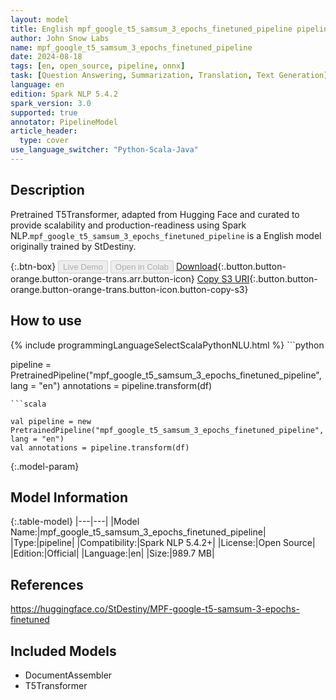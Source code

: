 ```yaml
---
layout: model
title: English mpf_google_t5_samsum_3_epochs_finetuned_pipeline pipeline T5Transformer from StDestiny
author: John Snow Labs
name: mpf_google_t5_samsum_3_epochs_finetuned_pipeline
date: 2024-08-18
tags: [en, open_source, pipeline, onnx]
task: [Question Answering, Summarization, Translation, Text Generation]
language: en
edition: Spark NLP 5.4.2
spark_version: 3.0
supported: true
annotator: PipelineModel
article_header:
  type: cover
use_language_switcher: "Python-Scala-Java"
---
```


## Description

Pretrained T5Transformer, adapted from Hugging Face and curated to provide scalability and production-readiness using Spark NLP.`mpf_google_t5_samsum_3_epochs_finetuned_pipeline` is a English model originally trained by StDestiny.

{:.btn-box}
<button class="button button-orange" disabled>Live Demo</button>
<button class="button button-orange" disabled>Open in Colab</button>
[Download](https://s3.amazonaws.com/auxdata.johnsnowlabs.com/public/models/mpf_google_t5_samsum_3_epochs_finetuned_pipeline_en_5.4.2_3.0_1724004278413.zip){:.button.button-orange.button-orange-trans.arr.button-icon}
[Copy S3 URI](s3://auxdata.johnsnowlabs.com/public/models/mpf_google_t5_samsum_3_epochs_finetuned_pipeline_en_5.4.2_3.0_1724004278413.zip){:.button.button-orange.button-orange-trans.button-icon.button-copy-s3}

## How to use



<div class="tabs-box" markdown="1">
{% include programmingLanguageSelectScalaPythonNLU.html %}
```python

pipeline = PretrainedPipeline("mpf_google_t5_samsum_3_epochs_finetuned_pipeline", lang = "en")
annotations =  pipeline.transform(df)   

```
```scala

val pipeline = new PretrainedPipeline("mpf_google_t5_samsum_3_epochs_finetuned_pipeline", lang = "en")
val annotations = pipeline.transform(df)

```
</div>

{:.model-param}
## Model Information

{:.table-model}
|---|---|
|Model Name:|mpf_google_t5_samsum_3_epochs_finetuned_pipeline|
|Type:|pipeline|
|Compatibility:|Spark NLP 5.4.2+|
|License:|Open Source|
|Edition:|Official|
|Language:|en|
|Size:|989.7 MB|

## References

https://huggingface.co/StDestiny/MPF-google-t5-samsum-3-epochs-finetuned

## Included Models

- DocumentAssembler
- T5Transformer